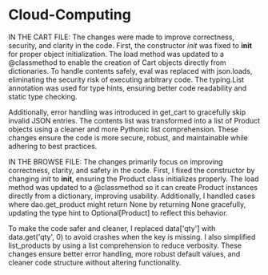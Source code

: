 # Cloud-Computing
IN THE CART FILE:
The changes were made to improve correctness, security, and clarity in the code. First, the constructor _init_ was fixed to __init__ for proper object initialization. The load method was updated to a @classmethod to enable the creation of Cart objects directly from dictionaries. To handle contents safely, eval was replaced with json.loads, eliminating the security risk of executing arbitrary code. The typing.List annotation was used for type hints, ensuring better code readability and static type checking.

Additionally, error handling was introduced in get_cart to gracefully skip invalid JSON entries. The contents list was transformed into a list of Product objects using a cleaner and more Pythonic list comprehension. These changes ensure the code is more secure, robust, and maintainable while adhering to best practices.


IN THE BROWSE FILE:
The changes primarily focus on improving correctness, clarity, and safety in the code. First, I fixed the constructor by changing _init_ to __init__, ensuring the Product class initializes properly. The load method was updated to a @classmethod so it can create Product instances directly from a dictionary, improving usability. Additionally, I handled cases where dao.get_product might return None by returning None gracefully, updating the type hint to Optional[Product] to reflect this behavior.

To make the code safer and cleaner, I replaced data['qty'] with data.get('qty', 0) to avoid crashes when the key is missing. I also simplified list_products by using a list comprehension to reduce verbosity. These changes ensure better error handling, more robust default values, and cleaner code structure without altering functionality.
